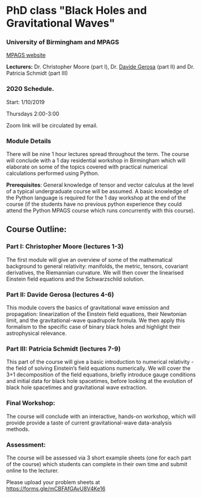 # PhD class "Black Holes and Gravitational Waves"
### University of Birmingham and MPAGS

[MPAGS website](https://warwick.ac.uk/fac/sci/physics/mpags/modules/astro/blackhole)


**Lecturers:** Dr. Christopher Moore (part I), Dr. [Davide Gerosa](http://www.sr.bham.ac.uk/~dgerosa/) (part II) and Dr. Patricia Schmidt (part III)

### 2020 Schedule. 
Start: 1/10/2019

Thursdays 2:00-3:00

Zoom link will be circulated by email.

### Module Details
 
There will be nine 1 hour lectures spread throughout the term. The course will conclude with a 1 day residential workshop in Birmingham which will elaborate on some of the topics covered with practical numerical calculations performed using Python.


**Prerequisites**: General knowledge of tensor and vector calculus at the level of a typical undergraduate course will be assumed. A basic knowledge of the Python language is required for the 1 day workshop at the end of the course (if the students have no previous python experience they could attend the Python MPAGS course which runs concurrently with this course).

 

## Course Outline:

 

### Part I: Christopher Moore (lectures 1-3)

The first module will give an overview of some of the mathematical background to general relativity: manifolds, the metric, tensors, covariant derivatives, the Riemannian curvature. We will then cover the linearised Einstein field equations and the Schwarzschild solution.

### Part II: Davide Gerosa (lectures 4-6)

This module covers the basics of gravitational wave emission and propagation: linearization of the Einstein field equations, their Newtonian limit, and the gravitational-wave quadrupole formula. We then apply this formalism to the specific case of binary black holes and highlight their astrophysical relevance.

### Part III: Patricia Schmidt (lectures 7-9)

This part of the course will give a basic introduction to numerical relativity - the field of solving Einstein’s field equations numerically. We will cover the 3+1 decomposition of the field equations, briefly introduce gauge conditions and initial data for black hole spacetimes, before looking at the evolution of black hole spacetimes and gravitational wave extraction.

 

### Final Workshop:

The course will conclude with an interactive, hands-on workshop, which will provide provide a taste of current gravitational-wave data-analysis methods.
 

### Assessment:

The course will be assessed via 3 short example sheets (one for each part of the course) which students can complete in their own time and submit online to the lecturer.

Please upload your problem sheets at https://forms.gle/mCBFAfGAvU8V4Ke16
